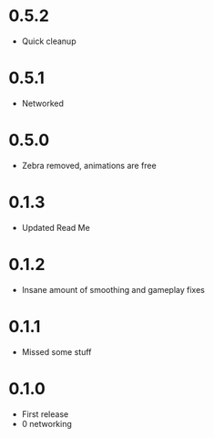 # 0.5.2

- Quick cleanup

# 0.5.1

- Networked

# 0.5.0

- Zebra removed, animations are free

# 0.1.3

- Updated Read Me

# 0.1.2

- Insane amount of smoothing and gameplay fixes

# 0.1.1

- Missed some stuff

# 0.1.0

- First release
- 0 networking